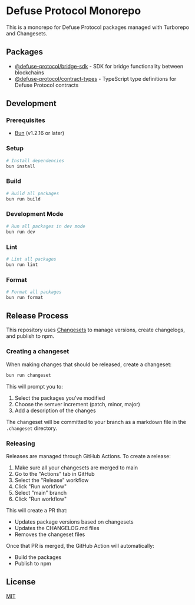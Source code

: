 # Defuse Protocol Monorepo

This is a monorepo for Defuse Protocol packages managed with Turborepo and Changesets.

## Packages

- [@defuse-protocol/bridge-sdk](./packages/bridge-sdk) - SDK for bridge functionality between blockchains
- [@defuse-protocol/contract-types](./packages/contract-types) - TypeScript type definitions for Defuse Protocol contracts

## Development

### Prerequisites

- [Bun](https://bun.sh) (v1.2.16 or later)

### Setup

```bash
# Install dependencies
bun install
```

### Build

```bash
# Build all packages
bun run build
```

### Development Mode

```bash
# Run all packages in dev mode
bun run dev
```

### Lint

```bash
# Lint all packages
bun run lint
```

### Format

```bash
# Format all packages
bun run format
```

## Release Process

This repository uses [Changesets](https://github.com/changesets/changesets) to manage versions, create changelogs, and publish to npm.

### Creating a changeset

When making changes that should be released, create a changeset:

```bash
bun run changeset
```

This will prompt you to:
1. Select the packages you've modified
2. Choose the semver increment (patch, minor, major)
3. Add a description of the changes

The changeset will be committed to your branch as a markdown file in the `.changeset` directory.

### Releasing

Releases are managed through GitHub Actions. To create a release:

1. Make sure all your changesets are merged to main
2. Go to the "Actions" tab in GitHub
3. Select the "Release" workflow
4. Click "Run workflow" 
5. Select "main" branch
6. Click "Run workflow"

This will create a PR that:
- Updates package versions based on changesets
- Updates the CHANGELOG.md files
- Removes the changeset files

Once that PR is merged, the GitHub Action will automatically:
- Build the packages
- Publish to npm

## License

[MIT](LICENSE)
